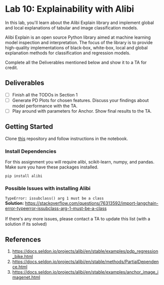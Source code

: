 # Lab 10: Explainability with Alibi
In this lab, you'll learn about the Alibi Explain library and implement global and local explanations of tabular and image classification models.

Alibi Explain is an open source Python library aimed at machine learning model inspection and interpretation. The focus of the library is to provide high-quality implementations of black-box, white-box, local and global explanation methods for classification and regression models.

Complete all the Deliverables mentioned below and show it to a TA for credit.

## Deliverables
- [ ] Finish all the TODOs in Section 1
- [ ] Generate PD Plots for chosen features. Discuss your findings about model performance with the TA.
- [ ] Play around with parameters for Anchor. Show final results to the TA.

## Getting Started
Clone [this](https://github.com/eshetty/mlip-explainability-lab) repository and follow instructions in the notebook.

### Install Dependencies

For this assignment you will require alibi, scikit-learn, numpy, and pandas. Make sure you have these packages installed.

`pip install alibi`

### Possible Issues with installing Alibi
`TypeError: issubclass() arg 1 must be a class` \
**Solution:** https://stackoverflow.com/questions/76313592/import-langchain-error-typeerror-issubclass-arg-1-must-be-a-class
<br><br>
If there's any more issues, please contact a TA to update this list (with a solution if its solved)

## References
1. https://docs.seldon.io/projects/alibi/en/stable/examples/pdp_regression_bike.html
2. https://docs.seldon.io/projects/alibi/en/stable/methods/PartialDependence.html
3. https://docs.seldon.io/projects/alibi/en/stable/examples/anchor_image_imagenet.html


